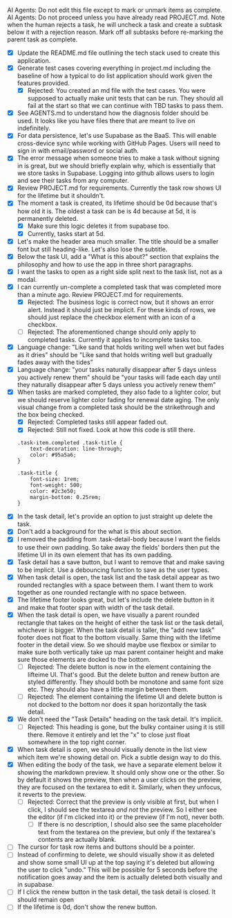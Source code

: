 AI Agents: Do not edit this file except to mark or unmark items as complete.
AI Agents: Do not proceed unless you have already read PROJECT.md.
Note when the human rejects a task, he will uncheck a task and create a subtask below it with a rejection reason. Mark off all subtasks before re-marking the parent task as complete.

- [x] Update the README.md file outlining the tech stack used to create this application.
- [x] Generate test cases covering everything in project.md including the baseline of how a typical to do list application should work given the features provided.
    - [x] Rejected: You created an md file with the test cases. You were supposed to actually make unit tests that can be run. They should all fail at the start so that we can continue with TBD tasks to pass them.
- [x] See AGENTS.md to understand how the diagnosis folder should be used. It looks like you have files there that are meant to live on indefinitely.
- [x] For data persistence, let's use Supabase as the BaaS. This will enable cross-device sync while working with GitHub Pages. Users will need to sign in with email/password or social auth.
- [x] The error message when someone tries to make a task without signing in is great, but we should briefly explain why, which is essentially that we store tasks in Supabase. Logging into github allows users to login and see their tasks from any computer.
- [x] Review PROJECT.md for requirements. Currently the task row shows UI for the lifetime but it shouldn't.
- [x] The moment a task is created, its lifetime should be 0d because that's how old it is. The oldest a task can be is 4d because at 5d, it is permanently deleted.
    - [x] Make sure this logic deletes it from supabase too.
    - [x] Currently, tasks start at 5d.
- [x] Let's make the header area much smaller. The title should be a smaller font but still heading-like. Let's also lose the subtitle.
- [x] Below the task UI, add a "What is this about?" section that explains the philosophy and how to use the app in three short paragraphs.
- [x] I want the tasks to open as a right side split next to the task list, not as a modal.
- [x] I can currently un-complete a completed task that was completed more than a minute ago. Review PROJECT.md for requirements.
    - [x] Rejected: The business logic is correct now, but it shows an error alert. Instead it should just be implicit. For these kinds of rows, we should just replace the checkbox element with an icon of a checkbox.
    - [ ] Rejected: The aforementioned change should only apply to completed tasks. Currently it applies to incomplete tasks too.
- [x] Language change: "Like sand that holds writing well when wet but fades as it dries" should be "Like sand that holds writing well but gradually fades away with the tides"
- [x] Language change: "your tasks naturally disappear after 5 days unless you actively renew them" should be "your tasks will fade each day until they naturally disappear after 5 days unless you actively renew them"
- [x] When tasks are marked completed, they also fade to a lighter color, but we should reserve lighter color fading for renewal date aging. The only visual change from a completed task should be the strikethrough and the box being checked.
    - [x] Rejected: Completed tasks still appear faded out.
    - [x] Rejected: Still not fixed. Look at how this code is still there.

    ```
    .task-item.completed .task-title {
        text-decoration: line-through;
        color: #95a5a6;
    }

    .task-title {
        font-size: 1rem;
        font-weight: 500;
        color: #2c3e50;
        margin-bottom: 0.25rem;
    }
    ```
- [x] In the task detail, let's provide an option to just straight up delete the task.
- [x] Don't add a background for the what is this about section.
- [x] I removed the padding from .task-detail-body because I want the fields to use their own padding. So take away the fields' borders then put the lifetime UI in its own element that has its own padding.
- [x] Task detail has a save button, but I want to remove that and make saving to be implicit. Use a debouncing function to save as the user types.
- [x] When task detail is open, the task list and the task detail appear as two rounded rectangles with a space between them. I want them to work together as one rounded rectangle with no space between.
- [x] The lifetime footer looks great, but let's include the delete button in it and make that footer span with width of the task detail.
- [x] When the task detail is open, we have visually a parent rounded rectangle that takes on the height of either the task list or the task detail, whichever is bigger. When the task detail is taller, the "add new task" footer does not float to the bottom visually. Same thing with the lifetime footer in the detail view. So we should maybe use flexbox or similar to make sure both vertically take up max parent container height and make sure those elements are docked to the bottom.
    - [ ] Rejected: The delete button is now in the element containing the lifteime UI. That's good. But the delete button and renew button are styled differently. They should both be monotone and same font size etc. They should also have a little margin between them.
    - [ ] Rejected: The element containing the lifetime UI and delete button is not docked to the bottom nor does it span horizontally the task detail.
- [x] We don't need the "Task Details" heading on the task detail. It's implicit.
    - [ ] Rejected: This heading is gone, but the bulky container using it is still there. Remove it entirely and let the "x" to close just float somewhere in the top right corner.
- [x] When task detail is open, we should visually denote in the list view which item we're showing detail on. Pick a subtle design way to do this.
- [x] When editing the body of the task, we have a separate element below it showing the markdown preview. It should only show one or the other. So by default it shows the preview, then when a user clicks on the preview, they are focused on the textarea to edit it. Similarly, when they unfocus, it reverts to the preview.
    - [ ] Rejected: Correct that the preview is only visible at first, but when I click, I should see the textarea *and not* the preview. So I either see the editor (if I'm clicked into it) or the preview (if I'm not), never both. 
      - [ ] If there is no description, I should also see the same placeholder text from the textarea on the preview, but only if the textarea's contents are actually blank.
- [ ] The cursor for task row items and buttons should be a pointer.
- [ ] Instead of confirming to delete, we should visually show it as deleted and show some small UI up at the top saying it's deleted but allowing the user to click "undo." This will be possible for 5 seconds before the notification goes away and the item is actually deleted both visually and in supabase.
- [ ] If I click the renew button in the task detail, the task detail is closed. It should remain open
- [ ] If the lifetime is 0d, don't show the renew button.